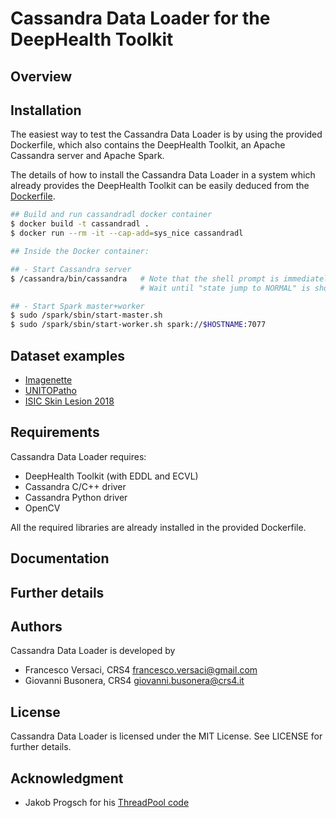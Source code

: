 # Cassandra Data Loader for the DeepHealth Toolkit

## Overview

## Installation

The easiest way to test the Cassandra Data Loader is by using the
provided Dockerfile, which also contains the DeepHealth Toolkit, an
Apache Cassandra server and Apache Spark.

The details of how to install the Cassandra Data Loader in a system
which already provides the DeepHealth Toolkit can be easily deduced
from the [Dockerfile](Dockerfile).

```bash
## Build and run cassandradl docker container
$ docker build -t cassandradl .
$ docker run --rm -it --cap-add=sys_nice cassandradl

## Inside the Docker container:

## - Start Cassandra server
$ /cassandra/bin/cassandra   # Note that the shell prompt is immediately returned
                             # Wait until "state jump to NORMAL" is shown (about 1 minute)

## - Start Spark master+worker
$ sudo /spark/sbin/start-master.sh
$ sudo /spark/sbin/start-worker.sh spark://$HOSTNAME:7077
```

## Dataset examples

- [Imagenette](examples/imagenette/)
- [UNITOPatho](examples/unitopatho/)
- [ISIC Skin Lesion 2018](examples/isic_2018/)

## Requirements

Cassandra Data Loader requires:
- DeepHealth Toolkit (with EDDL and ECVL)
- Cassandra C/C++ driver
- Cassandra Python driver
- OpenCV

All the required libraries are already installed in the provided
Dockerfile.

## Documentation


## Further details


## Authors

Cassandra Data Loader is developed by
  * Francesco Versaci, CRS4 <francesco.versaci@gmail.com>
  * Giovanni Busonera, CRS4 <giovanni.busonera@crs4.it>

## License

Cassandra Data Loader is licensed under the MIT License.
See LICENSE for further details.

## Acknowledgment

- Jakob Progsch for his [ThreadPool code](https://github.com/progschj/ThreadPool)
